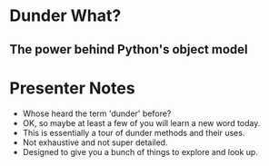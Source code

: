 # Dunder What?
## The power behind Python's object model

# Presenter Notes

- Whose heard the term 'dunder' before?
- OK, so maybe at least a few of you will learn a new word today.
- This is essentially a tour of dunder methods and their uses.
- Not exhaustive and not super detailed.
- Designed to give you a bunch of things to explore and look up.
